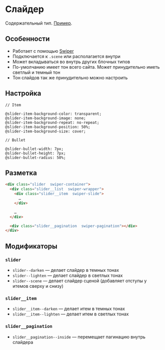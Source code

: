 # Слайдер

Содержательный тип. [Пример](http://sedona.stage.constlab.ru/blocks/slider/).

## Особенности

* Работает с помощью [Swiper](http://idangero.us/swiper/)
* Подключается к `.scene` или располагается внутри
* Может вкладываться во внутрь других блочных типов
* По-умолчанию имеет тон всего сайта. Может принудительно иметь светлый и темный тон
* Тон слайдов так же принудительно можно настроить

## Настройка

```less
// Item

@slider-item-background-color: transparent;
@slider-item-background-image: none;
@slider-item-background-repeat: no-repeat;
@slider-item-background-position: 50%;
@slider-item-background-size: cover;

// Bullet

@slider-bullet-width: 7px;
@slider-bullet-height: 7px;
@slider-bullet-radius: 50%;
```

## Разметка

```html
<div class="slider  swiper-container">
  <div class="slider__list  swiper-wrapper">
    <div class="slider__item  swiper-slide">
      …
    </div>

    …
  </div>

  <div class="slider__pagination  swiper-pagination"></div>
</div>
```

## Модификаторы

### `slider`

* `slider--darken` — делает слайдер в темных тонах
* `slider--lighten` — делает слайдер в светлых тонах
* `slider--scene` — делает слайдер сценой (добавляет отступы у итемов сверху и снизу)

### `slider__item`

* `slider__item--darken` — делает итем в темных тонах
* `slider__item--lighten` — делает итем в светлых тонах

### `slider__pagination`

* `slider__pagination--inside` — перемещает пагинацию внутрь слайдера 
